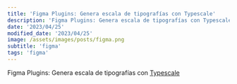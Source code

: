 ```yaml
---
title: 'Figma Plugins: Genera escala de tipografías con Typescale'
description: 'Figma Plugins: Genera escala de tipografías con Typescale.'
date: '2023/04/25'
modified_date: '2023/04/25'
image: /assets/images/posts/figma.png
subtitle: 'figma'
tags: 'figma'
---
```


Figma Plugins: Genera escala de tipografías con [Typescale](https://www.figma.com/community/plugin/967802396210455992/Typescale)
